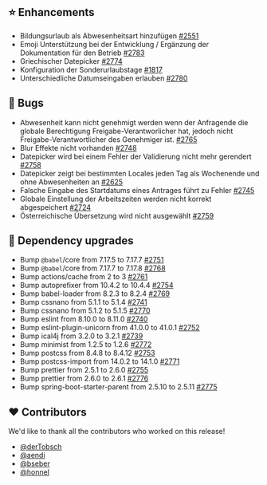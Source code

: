 ## ⭐ Enhancements

- Bildungsurlaub als Abwesenheitsart hinzufügen  [#2551](https://github.com/synyx/urlaubsverwaltung/issues/2551)
- Emoji Unterstützung bei der Entwicklung / Ergänzung der Dokumentation für den Betrieb [#2783](https://github.com/synyx/urlaubsverwaltung/issues/2783)
- Griechischer Datepicker [#2774](https://github.com/synyx/urlaubsverwaltung/issues/2774)
- Konfiguration der Sonderurlaubstage [#1817](https://github.com/synyx/urlaubsverwaltung/issues/1817)
- Unterschiedliche Datumseingaben erlauben [#2780](https://github.com/synyx/urlaubsverwaltung/issues/2780)

## 🐞 Bugs

- Abwesenheit kann nicht genehmigt werden wenn der Anfragende die globale Berechtigung Freigabe-Verantworlicher hat, jedoch nicht Freigabe-Verantwortlicher des Genehmiger ist. [#2765](https://github.com/synyx/urlaubsverwaltung/issues/2765)
- Blur Effekte nicht vorhanden [#2748](https://github.com/synyx/urlaubsverwaltung/issues/2748)
- Datepicker wird bei einem Fehler der Validierung nicht mehr gerendert  [#2758](https://github.com/synyx/urlaubsverwaltung/issues/2758)
- Datepicker zeigt bei bestimmten Locales jeden Tag als Wochenende und ohne Abwesenheiten an [#2625](https://github.com/synyx/urlaubsverwaltung/issues/2625)
- Falsche Eingabe des Startdatums eines Antrages führt zu Fehler [#2745](https://github.com/synyx/urlaubsverwaltung/issues/2745)
- Globale Einstellung der Arbeitszeiten werden nicht korrekt abgespeichert [#2724](https://github.com/synyx/urlaubsverwaltung/issues/2724)
- Österreichische Übersetzung wird nicht ausgewählt [#2759](https://github.com/synyx/urlaubsverwaltung/issues/2759)

## 🔨 Dependency upgrades

- Bump `@babel`/core from 7.17.5 to 7.17.7 [#2751](https://github.com/synyx/urlaubsverwaltung/pull/2751)
- Bump `@babel`/core from 7.17.7 to 7.17.8 [#2768](https://github.com/synyx/urlaubsverwaltung/pull/2768)
- Bump actions/cache from 2 to 3 [#2761](https://github.com/synyx/urlaubsverwaltung/pull/2761)
- Bump autoprefixer from 10.4.2 to 10.4.4 [#2754](https://github.com/synyx/urlaubsverwaltung/pull/2754)
- Bump babel-loader from 8.2.3 to 8.2.4 [#2769](https://github.com/synyx/urlaubsverwaltung/pull/2769)
- Bump cssnano from 5.1.1 to 5.1.4 [#2741](https://github.com/synyx/urlaubsverwaltung/pull/2741)
- Bump cssnano from 5.1.2 to 5.1.5 [#2770](https://github.com/synyx/urlaubsverwaltung/pull/2770)
- Bump eslint from 8.10.0 to 8.11.0 [#2740](https://github.com/synyx/urlaubsverwaltung/pull/2740)
- Bump eslint-plugin-unicorn from 41.0.0 to 41.0.1 [#2752](https://github.com/synyx/urlaubsverwaltung/pull/2752)
- Bump ical4j from 3.2.0 to 3.2.1 [#2739](https://github.com/synyx/urlaubsverwaltung/pull/2739)
- Bump minimist from 1.2.5 to 1.2.6 [#2772](https://github.com/synyx/urlaubsverwaltung/pull/2772)
- Bump postcss from 8.4.8 to 8.4.12 [#2753](https://github.com/synyx/urlaubsverwaltung/pull/2753)
- Bump postcss-import from 14.0.2 to 14.1.0 [#2771](https://github.com/synyx/urlaubsverwaltung/pull/2771)
- Bump prettier from 2.5.1 to 2.6.0 [#2755](https://github.com/synyx/urlaubsverwaltung/pull/2755)
- Bump prettier from 2.6.0 to 2.6.1 [#2776](https://github.com/synyx/urlaubsverwaltung/pull/2776)
- Bump spring-boot-starter-parent from 2.5.10 to 2.5.11 [#2775](https://github.com/synyx/urlaubsverwaltung/pull/2775)

## ❤️ Contributors

We'd like to thank all the contributors who worked on this release!

- [@derTobsch](https://github.com/derTobsch)
- [@aendi](https://github.com/aendi)
- [@bseber](https://github.com/bseber)
- [@honnel](https://github.com/honnel)
